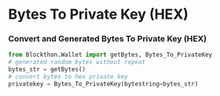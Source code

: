 # Bytes To Private Key (HEX)

### Convert and Generated Bytes To Private Key (HEX)

```python
from Blockthon.Wallet import getBytes, Bytes_To_PrivateKey
# generated random bytes without repeat
bytes_str = getBytes()
# convert bytes to hex private key
privatekey = Bytes_To_PrivateKey(bytestring=bytes_str)
```
